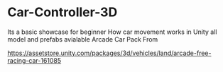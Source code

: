 # Car-Controller-3D
Its a basic showcase for beginner How car movement works in Unity 
all model and prefabs avialable 
Arcade Car Pack From

https://assetstore.unity.com/packages/3d/vehicles/land/arcade-free-racing-car-161085
